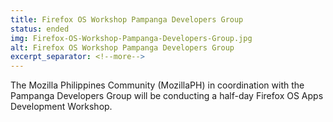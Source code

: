 ```yaml
---
title: Firefox OS Workshop Pampanga Developers Group
status: ended
img: Firefox-OS-Workshop-Pampanga-Developers-Group.jpg
alt: Firefox OS Workshop Pampanga Developers Group
excerpt_separator: <!--more-->
---
```


The Mozilla Philippines Community (MozillaPH) in coordination with the Pampanga Developers Group will be conducting a half-day Firefox OS Apps Development Workshop. 
<!--more--> 